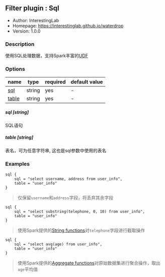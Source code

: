 ## Filter plugin : Sql

* Author: InterestingLab
* Homepage: https://interestinglab.github.io/waterdrop
* Version: 1.0.0

### Description

使用SQL处理数据，支持Spark丰富的[UDF](http://spark.apache.org/docs/latest/api/scala/index.html#org.apache.spark.sql.functions$)

### Options

| name | type | required | default value |
| --- | --- | --- | --- |
| [sql](#sql-string) | string | yes | - |
| [table](#table-string) | string | yes | - |

##### sql [string]

SQL语句

##### table [string]

表名，可为任意字符串, 这也是sql参数中使用的表名

### Examples

```
sql {
    sql = "select username, address from user_info",
    table = "user_info"
}
```

> 仅保留`username`和`address`字段，将丢弃其余字段

```
sql {
    sql = "select substring(telephone, 0, 10) from user_info",
    table = "user_info"
}
```

> 使用Spark提供的[String functions](http://spark.apache.org/docs/latest/api/scala/index.html#org.apache.spark.sql.functions$)对`telephone`字段进行截取操作

```
sql {
    sql = "select avg(age) from user_info",
    table = "user_info"
}
```

>  使用Spark提供的[Aggregate functions](http://spark.apache.org/docs/latest/api/scala/index.html#org.apache.spark.sql.functions$)对原始数据集进行聚合操作，取出`age`平均值
